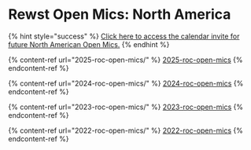 # Rewst Open Mics: North America

{% hint style="success" %}
[Click here to access the calendar invite for future North American Open Mics.](https://go.rew.st/open-mic?hs_preview=BFeQDWBI-187816500244)
{% endhint %}

{% content-ref url="2025-roc-open-mics/" %}
[2025-roc-open-mics](2025-roc-open-mics/)
{% endcontent-ref %}

{% content-ref url="2024-roc-open-mics/" %}
[2024-roc-open-mics](2024-roc-open-mics/)
{% endcontent-ref %}

{% content-ref url="2023-roc-open-mics/" %}
[2023-roc-open-mics](2023-roc-open-mics/)
{% endcontent-ref %}

{% content-ref url="2022-roc-open-mics/" %}
[2022-roc-open-mics](2022-roc-open-mics/)
{% endcontent-ref %}

